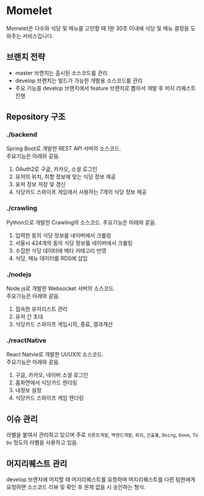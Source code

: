# Momelet

Momelet은 다수와 식당 및 메뉴를 고민할 때 1분 30초 이내에 식당 및 메뉴 결정을 도와주는 서비스입니다.

## 브랜치 전략

- master 브랜치는 출시된 소스코드를 관리
- develop 브랜치는 빌드가 가능한 개발용 소스코드를 관리
- 주요 기능을 develop 브랜치에서 feature 브랜치로 뽑아서 개발 후 머지 리퀘스트 진행

## Repository 구조

### ./backend

Spring Boot로 개발한 REST API 서버의 소스코드.  
주요기능은 아래와 같음.

1. OAuth2로 구글, 카카오, 소셜 로그인
2. 유저의 위치, 취향 정보에 맞는 식당 정보 제공
3. 유저 정보 저장 및 갱신
4. 식당카드 스와이프 게임에서 사용하는 7개의 식당 정보 제공

### ./crawling

Python으로 개발한 Crawling의 소스코드.
주요기능은 아래와 같음.

1. 입력한 동의 식당 정보를 네이버에서 크롤링
2. 서울시 424개의 동의 식당 정보를 네이버에서 크롤링
3. 수집한 식당 데이터에 메타 카테고리 반영
4. 식당, 메뉴 데이터를 RDS에 삽입

### ./nodejs

Node js로 개발한 Websocket 서버의 소스코드.  
주요기능은 아래와 같음.

1. 접속한 유저리스트 관리
2. 유저 간 초대
3. 식당카드 스와이프 게임시작, 종료, 결과계산

### ./reactNative

React Natvie로 개발한 UI/UX의 소스코드.  
주요기능은 아래와 같음.

1. 구글, 카카오, 네이버 소셜 로그인
2. 홈화면에서 식당카드 렌더링
3. 내정보 설정
4. 식당카드 스와이프 게임 렌더링

## 이슈 관리

라벨을 붙여서 관리하고 있으며 주로 `프론트개발`, `백엔드개발`, `회의`, `산출물`, `Doing`, `Done`, `To Do` 정도의 라벨을 사용하고 있음.

## 머지리퀘스트 관리

develop 브랜치에 머지할 때 머지리퀘스트를 요청하며 머지리퀘스트를 다른 팀원에게 요청하면 소스코드 리뷰 및 확인 후 문제 없을 시 승인하는 형식.